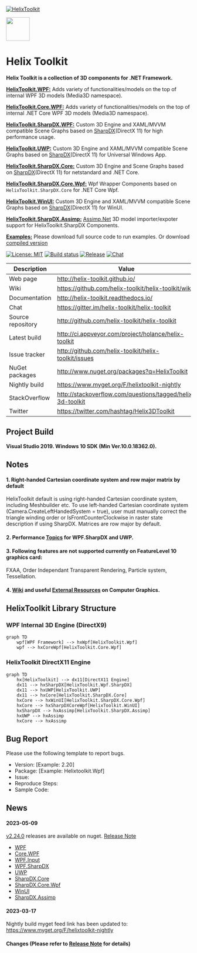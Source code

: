 [![HelixToolkit](https://img.shields.io/badge/-Helix%20Toolkit-blue)](https://github.com/helix-toolkit/helix-toolkit) 

<img src='https://avatars3.githubusercontent.com/u/8432523?s=200&v=4' width='64' />

# Helix Toolkit

**Helix Toolkit is a collection of 3D components for .NET Framework.**

[**HelixToolkit.WPF:**](/Source/HelixToolkit.Wpf) 
Adds variety of functionalities/models on the top of internal WPF 3D models (Media3D namespace). 

[**HelixToolkit.Core.WPF:**](/Source/HelixToolkit.Core.Wpf) 
Adds variety of functionalities/models on the top of internal .NET Core WPF 3D models (Media3D namespace).

[**HelixToolkit.SharpDX.WPF:**](/Source/HelixToolkit.Wpf.SharpDX) 
Custom 3D Engine and XAML/MVVM compatible Scene Graphs based on [SharpDX](https://github.com/sharpdx/SharpDX)(DirectX 11) for high performance usage.

[**HelixToolkit.UWP:**](/Source/HelixToolkit.UWP) 
Custom 3D Engine and XAML/MVVM compatible Scene Graphs based on [SharpDX](https://github.com/sharpdx/SharpDX)(DirectX 11) for Universal Windows App.

[**HelixToolkit.SharpDX.Core:**](/Source/HelixToolkit.SharpDX.Core) 
Custom 3D Engine and Scene Graphs based on [SharpDX](https://github.com/sharpdx/SharpDX)(DirectX 11) for netstandard and .NET Core.

[**HelixToolkit.SharpDX.Core.Wpf:**](/Source/HelixToolkit.SharpDX.Core.Wpf) 
Wpf Wrapper Components based on `HelixToolkit.SharpDX.Core` for .NET Core Wpf.

[**HelixToolkit.WinUI:**](/Source/HelixToolkit.WinUI) 
Custom 3D Engine and XAML/MVVM compatible Scene Graphs based on [SharpDX](https://github.com/sharpdx/SharpDX)(DirectX 11) for WinUI.


[**HelixToolkit.SharpDX.Assimp:**](/Source/HelixToolkit.Wpf.SharpDX.Assimp) 
[Assimp.Net](https://bitbucket.org/Starnick/assimpnet/src/master/) 3D model importer/expoter support for HelixToolkit.SharpDX Components.

[**Examples:**](/Source/Examples)
Please download full source code to run examples. Or download [compiled version](https://ci.appveyor.com/project/objorke/helix-toolkit/branch/master/artifacts)

[![License: MIT](https://img.shields.io/github/license/helix-toolkit/helix-toolkit)](https://github.com/helix-toolkit/helix-toolkit/blob/develop/LICENSE)
[![Build status](https://ci.appveyor.com/api/projects/status/vbrornad55ln8tp4?svg=true)](https://ci.appveyor.com/project/holance/helix-toolkit-qqf1e)
[![Release](https://img.shields.io/github/release/helix-toolkit/helix-toolkit.svg?style=popout)](https://www.nuget.org/packages?q=Helix-Toolkit)
[![Chat](https://img.shields.io/gitter/room/helix-toolkit/helix-toolkit.svg)](https://gitter.im/helix-toolkit/helix-toolkit)

Description         | Value
--------------------|-----------------------
Web page            | http://helix-toolkit.github.io/
Wiki                | https://github.com/helix-toolkit/helix-toolkit/wiki
Documentation       | http://helix-toolkit.readthedocs.io/
Chat                | https://gitter.im/helix-toolkit/helix-toolkit
Source repository   | http://github.com/helix-toolkit/helix-toolkit
Latest build        | http://ci.appveyor.com/project/holance/helix-toolkit
Issue tracker       | http://github.com/helix-toolkit/helix-toolkit/issues
NuGet packages      | http://www.nuget.org/packages?q=HelixToolkit
Nightly build       | https://www.myget.org/F/helixtoolkit-nightly
StackOverflow       | http://stackoverflow.com/questions/tagged/helix-3d-toolkit
Twitter             | https://twitter.com/hashtag/Helix3DToolkit

## Project Build

**Visual Studio 2019. Windows 10 SDK (Min Ver.10.0.18362.0).**

## Notes

#### 1. Right-handed Cartesian coordinate system and row major matrix by default
HelixToolkit default is using right-handed Cartesian coordinate system, including Meshbuilder etc. To use left-handed Cartesian coordinate system (Camera.CreateLeftHandedSystem = true), user must manually correct the triangle winding order or IsFrontCounterClockwise in raster state description if using SharpDX. Matrices are row major by default.

#### 2. Performance [Topics](https://github.com/helix-toolkit/helix-toolkit/wiki/Tips-on-performance-optimization-(WPF.SharpDX-and-UWP)) for WPF.SharpDX and UWP.

#### 3. Following features are not supported currently on FeatureLevel 10 graphics card:
FXAA, Order Independant Transparent Rendering, Particle system, Tessellation.

#### 4. [Wiki](https://github.com/helix-toolkit/helix-toolkit/wiki) and useful [External Resources](https://github.com/helix-toolkit/helix-toolkit/wiki/External-References) on Computer Graphics.

## HelixToolkit Library Structure

### WPF Internal 3D Engine (DirectX9)

```mermaid
graph TD
    wpf[WPF Framework] --> hxWpf[HelixToolkit.Wpf]
    wpf --> hxCoreWpf[HelixToolkit.Core.Wpf]
```
### HelixToolkit DirectX11 Engine

```mermaid
graph TD
    hx[HelixToolkit] --> dx11[DirectX11 Engine]    
    dx11 --> hxSharpDX[HelixToolkit.Wpf.SharpDX]
    dx11 --> hxUWP[HelixToolkit.UWP]
    dx11 --> hxCore[HelixToolkit.SharpDX.Core]
    hxCore --> hxWinUI[HelixToolkit.SharpDX.Core.Wpf]
    hxCore --> hxSharpDXCoreWpf[HelixToolkit.WinUI]
    hxSharpDX --> hxAssimp[HelixToolkit.SharpDX.Assimp]
    hxUWP --> hxAssimp
    hxCore --> hxAssimp
```

## Bug Report
Please use the following template to report bugs.

- Version: [Example: 2.20]
- Package: [Example: Helixtoolkit.Wpf]
- Issue: 
- Reproduce Steps:
- Sample Code:

## News
#### 2023-05-09
[v2.24.0](https://github.com/helix-toolkit/helix-toolkit/releases/tag/v2.24.0) releases are available on nuget. [Release Note](/CHANGELOG.md)
- [WPF](https://www.nuget.org/packages/HelixToolkit.Wpf/2.24.0)
- [Core.WPF](https://www.nuget.org/packages/HelixToolkit.Core.Wpf/2.24.0)
- [WPF.Input](https://www.nuget.org/packages/HelixToolkit.Wpf.Input/2.24.0)
- [WPF.SharpDX](https://www.nuget.org/packages/HelixToolkit.Wpf.SharpDX/2.24.0)
- [UWP](https://www.nuget.org/packages/HelixToolkit.UWP/2.24.0)
- [SharpDX.Core](https://www.nuget.org/packages/HelixToolkit.SharpDX.Core/2.24.0)
- [SharpDX.Core.Wpf](https://www.nuget.org/packages/HelixToolkit.SharpDX.Core.Wpf/2.24.0)
- [WinUI](https://www.nuget.org/packages/HelixToolkit.WinUI/2.24.0)
- [SharpDX.Assimp](https://www.nuget.org/packages/HelixToolkit.SharpDX.Assimp/2.24.0)

#### 2023-03-17
Nightly build myget feed link has been updated to: https://www.myget.org/F/helixtoolkit-nightly

#### Changes (Please refer to [Release Note](https://github.com/helix-toolkit/helix-toolkit/blob/master/CHANGELOG.md) for details)
